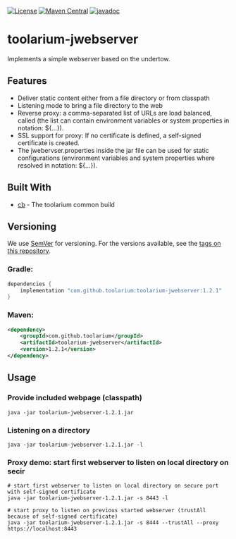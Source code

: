 [![License](https://img.shields.io/github/license/toolarium/toolarium-jwebserver)](https://github.com/toolarium/toolarium-jwebserver/blob/master/LICENSE)
[![Maven Central](https://img.shields.io/maven-central/v/com.github.toolarium/toolarium-jwebserver/1.2.1)](https://search.maven.org/artifact/com.github.toolarium/toolarium-jwebserver/1.2.1/jar)
[![javadoc](https://javadoc.io/badge2/com.github.toolarium/toolarium-jwebserver/javadoc.svg)](https://javadoc.io/doc/com.github.toolarium/toolarium-jwebserver)

# toolarium-jwebserver

Implements a simple webserver based on the undertow.

## Features
 * Deliver static content either from a file directory or from classpath
 * Listening mode to bring a file directory to the web
 * Reverse proxy: a comma-separated list of URLs are load balanced, called (the list can contain environment variables or system properties in notation: ${...}).
 * SSL support for proxy: If no certificate is defined, a self-signed certificate is created.
 * The jwebervser.properties inside the jar file can be used for static configurations (environment variables and system properties where resolved in notation: ${...}).

## Built With

* [cb](https://github.com/toolarium/common-build) - The toolarium common build

## Versioning

We use [SemVer](http://semver.org/) for versioning. For the versions available, see the [tags on this repository](https://github.com/toolarium/toolarium-jwebserver/tags). 


### Gradle:

```groovy
dependencies {
    implementation "com.github.toolarium:toolarium-jwebserver:1.2.1"
}
```

### Maven:

```xml
<dependency>
    <groupId>com.github.toolarium</groupId>
    <artifactId>toolarium-jwebserver</artifactId>
    <version>1.2.1</version>
</dependency>
```

## Usage

### Provide included webpage (classpath)
```
java -jar toolarium-jwebserver-1.2.1.jar
```

### Listening on a directory
```
java -jar toolarium-jwebserver-1.2.1.jar -l
```

### Proxy demo: start first webserver to listen on local directory on secir
```
# start first webserver to listen on local directory on secure port with self-signed certificate
java -jar toolarium-jwebserver-1.2.1.jar -s 8443 -l

# start proxy to listen on previous started webserver (trustAll because of self-signed certificate)
java -jar toolarium-jwebserver-1.2.1.jar -s 8444 --trustAll --proxy https://localhost:8443
```
